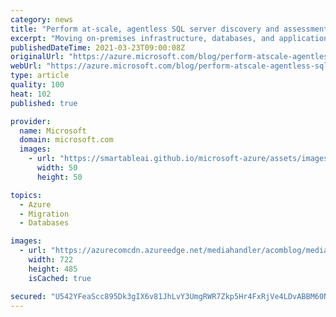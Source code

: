```yaml
---
category: news
title: "Perform at-scale, agentless SQL server discovery and assessment with Azure Migrate"
excerpt: "Moving on-premises infrastructure, databases, and applications to Azure is key to the success of your cloud migration and modernization journey, and we are committed to simplifying that process. With…"
publishedDateTime: 2021-03-23T09:00:08Z
originalUrl: "https://azure.microsoft.com/blog/perform-atscale-agentless-sql-server-discovery-and-assessment-with-azure-migrate/"
webUrl: "https://azure.microsoft.com/blog/perform-atscale-agentless-sql-server-discovery-and-assessment-with-azure-migrate/"
type: article
quality: 100
heat: 102
published: true

provider:
  name: Microsoft
  domain: microsoft.com
  images:
    - url: "https://smartableai.github.io/microsoft-azure/assets/images/organizations/microsoft.com-50x50.jpg"
      width: 50
      height: 50

topics:
  - Azure
  - Migration
  - Databases

images:
  - url: "https://azurecomcdn.azureedge.net/mediahandler/acomblog/media/Default/blog/70ac4a13-f03e-4666-90cd-ce8b4ed508d0.jpg"
    width: 722
    height: 485
    isCached: true

secured: "U542YFeaScc895Dk3gIX6v81JhLvY3UmgRWR7Zkp5Hr4FxRjVe4LDvABBM60NRtCLwXXPkLGuR/yo9RM1oZtX00qVCH6uFNuuhCZuS7gZAqNiCxc/2CZlVTz+7Mmsce2tE7dABEXM18Zek2XiBKO3df8xrhq1GhxiCoiw8Z1TUoRjPGIbHfnw3hOSFrrDKAGIfatWIRZGio6eP14lDe1lFWAk4FwaTjHSMt4M4Rg87Zms7qpAfopQZ22g8OQSAf/c3/C4zg62/4UCcNYHdy9Zk7Zif1n5d60I9Ml5/w04Y+VFrJR4PQgCIbuBnhzsf/tEvckwlWhnm2/gcRLU8OjutKWvrvjukuXLYiCdFaVBWE=;jH6SmJhqVaXxVVqkxsVorA=="
---
```


